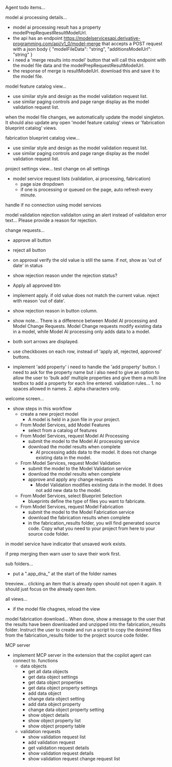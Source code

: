 Agent todo items...
   
model ai processing details...
- model ai processing result has a property modelPrepRequestResultModelUrl.
- the api has an endpoint https://modelservicesapi.derivative-programming.com/api/v1_0/model-merge that accepts a POST request with a json body {
"modelFileData": "string",
"additionsModelUrl": "string"
}
- i need a 'merge results into model' button that will call this endpoint with the model file data and the modelPrepRequestResultModelUrl.
- the response of merge is resultModelUrl.  download this and save it to the model file.



model feature catalog view...
- use similar style and design as the model validation request list.
- use similar paging controls and page range display as the model validation request list.
 
 
when the model file changes, we automatically update the model singleton. It should also update any open 'model feature catalog' views or 'fabrication blueprint catalog' views.
 
fabrication blueprint catalog view...
- use similar style and design as the model validation request list.
- use similar paging controls and page range display as the model validation request list.
  

 

project settings view... test change on all settings 
   
  
- model service request lists (validation, ai processing, fabrication)
    - page size dropdown
    - if one is processing or queued on the page, auto refresh every minute.
 

handle if no connection using model services
 

model validation rejection validaiton using an alert instead of validaiton error text... Please provide a reason for rejection.
     

change requests...
- approve all button
- reject all button
- on approval verify the old value is still the same. if not, show as 'out of date' in status
- show rejection reason under the rejection status? 
- Apply all approved btn
- implement apply. if old value does not match the current value. reject with reason 'out of date'.
- show rejection reason in button column.   
- show note...  There is a difference between Model AI processing and Model Change Requests.  Model Change requests modify existing data in a model, while Model AI processing only adds data to a model.
- both sort arrows are displayed.
- use checkboxes on each row, instead of 'apply all, rejected, approved' buttons.   
 
 

- implement 'add property' 
i need to handle the 'add property' button. I need to ask for the property name but i also need to give an option to allow the user to 'bulk add' multiple properties and give them a multi line textbox to add a property for each line entered. validation rules... 1. no spaces allowed in names. 2. alpha characters only.

welcome screen...
- show steps in this workflow
    - create a new project model
        - A model is held in a json file in your project.
    - From Model Services, add Model Features
        - select from a catalog of features 
    - From Model Services, request Model AI Processing
        - submit the model to the Model AI processing service
        - download the model results when complete
            - AI processing adds data to the model.  It does not change existing data in the model.
    - From Model Services, request Model Validation
        - submit the model to the Model Validation service
        - download the model results when complete
        - approve and apply any change requests
            - Model Validation modifies existing data in the model.  It does not add new data to the model.
    - From Model Services, select Blueprint Selection
        - blueprints define the type of files you want to fabricate.
    - From Model Services, request Model Fabrication
        - submit the model to the Model Fabrication service
        - download the fabrication results when complete
        - in the fabrication_results folder, you will find generated source code. Copy what you need to your project from here to your source code folder.

in model service have indicator that unsaved work exists. 

if prep merging then warn user to save their work first.

sub folders...
- put a ".app_dna_" at the start of the folder names
    
treeview...
clicking an item that is already open should not open it again.  It should just focus on the already open item.

all views...
- if the model file chagnes, reload the view

model fabrication download...
 When done, show a message to the user that the results have been downloaded and unzipped into the fabrication_results folder. Instruct the user to create and run a script to copy the desired files from the fabrication_results folder to the project source code folder.  

MCP server
- implement MCP server in the extension that the copilot agent can connect to.
functions
    - data objects
        - get all data objects
        - get data object settings
        - get data object properties
        - get data object property settings
        - add data object
        - change data object setting
        - add data object property
        - change data object property setting
        - show object details
        - show object property list
        - show object property table
    - validation requests
        - show validation request list
        - add validation request
        - get validation request details
        - show validation request details
        - show validation request change request list
